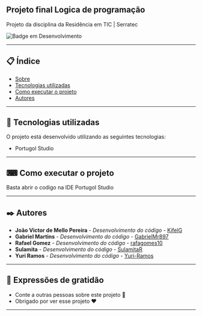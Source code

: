 ## Projeto final Logica de programação

Projeto da disciplina da Residência em TIC | Serratec

![Badge em Desenvolvimento](https://img.shields.io/static/v1?label=STATUS&message=PROJETO%20FINALIZADO&color=GREEN&style=for-the-badge)

--- 

## 📋 Índice

- [Sobre](#projeto-final-logica-programação)
- [Tecnologias utilizadas](#-tecnologias-utilizadas)
- [Como executar o projeto](#-como-executar-o-projeto)
- [Autores](#%EF%B8%8F-autores)

--- 

## 🚀 Tecnologias utilizadas

O projeto está desenvolvido utilizando as seguintes tecnologias:

- Portugol Studio

--- 

## ⌨ Como executar o projeto

Basta abrir o codigo na IDE Portugol Studio

--- 


## ✒️ Autores

* **João Victor de Mello Pereira** - *Desenvolvimento do código* - [KifelG](https://github.com/kifel)
* **Gabriel Martins** - *Desenvolvimento do código* - [GabrielMr897](https://github.com/GabrielMr897)
* **Rafael Gomez** - *Desenvolvimento do código* - [rafagomes10](https://github.com/rafagomes10)
* **Sulamita** -  *Desenvolvimento do código* - [SulamitaR](https://github.com/SulamitaR)
* **Yuri Ramos** - *Desenvolvimento do código* - [Yuri-Ramos](https://github.com/Yuri-Ramos)
--- 
 
## 🎁 Expressões de gratidão

* Conte a outras pessoas sobre este projeto 📢
* Obrigado por ver esse projeto ❤️

--- 

